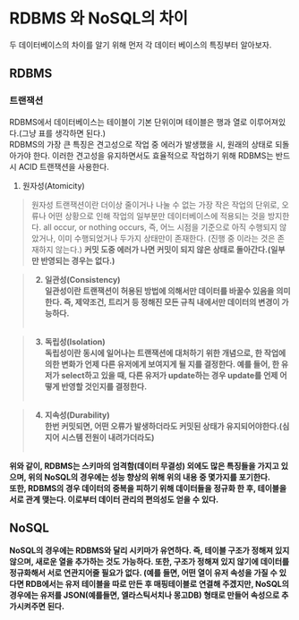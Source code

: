 # RDBMS 와 NoSQL의 차이
두 데이터베이스의 차이를 알기 위해 먼저 각 데이터 베이스의 특징부터 알아보자.
## RDBMS
### 트랜잭션
RDBMS에서 데이터베이스는 테이블이 기본 단위이며 테이블은 행과 열로 이루어져있다.(그냥 표를 생각하면 된다.)<br>
RDBMS의 가장 큰 특징은 견고성으로 작업 중 에러가 발생했을 시, 원래의 상태로 되돌아가야 한다. 이러한 견고성을 유지하면서도 효율적으로 작업하기 위해 RDBMS는 반드시 ACID 트랜잭션을 사용한다. <br>

1. 원자성(Atomicity) <br>
> 원자성 트랜잭션이란 더이상 줄이거나 나눌 수 없는 가장 작은 작업의 단위로, 오류나 어떤 상황으로 인해 작업의 일부분만 데이터베이스에 적용되는 것을 방지한다. all occur, or nothing occurs, 즉, 어느 시점을 기준으로 아직 수행되지 않았거나, 이미 수행되었거나 두가지 상태만이 존재한다. (진행 중 이라는 것은 존재하지 않는다.) <b>커밋 도중 에러가 나면 커밋이 되지 않은 상태로 돌아간다.(일부만 반영되는 경우는 없다.)<b><br>

> 2. 일관성(Consistency) <br>
> 일관성이란 트랜잭션이 허용된 방법에 의해서만 데이터를 바꿀수 있음을 의미한다. 즉, 제약조건, 트리거 등 정해진 모든 규칙 내에서만 데이터의 변경이 가능하다. <br><br>

> 3. 독립성(Isolation) <br>
> 독립성이란 동시에 일어나는 트랜잭션에 대처하기 위한 개념으로, 한 작업에 의한 변화가 언제 다른 유저에게 보여지게 될 지를 결정한다. 예를 들어, 한 유저가 select하고 있을 때, 다른 유저가 update하는 경우 update를 언제 어떻게 반영할 것인지를 결정한다.<br><br>

> 4. 지속성(Durability) <br>
> 한번 커밋되면, 어떤 오류가 발생하더라도 커밋된 상태가 유지되어야한다.(심지어 시스템 전원이 내려가더라도) <br><br>

위와 같이, RDBMS는 스키마의 엄격함(데이터 무결성) 외에도 많은 특징들을 가지고 있으며, 위의 NoSQL의 경우에는 성능 향상의 위해 위의 내용 중 몇가지를 포기한다. <br>
또한, RDBMS의 경우 데이터의 중복을 피하기 위해 데이터들을 정규화 한 후, 테이블을 서로 관계 맺는다. 이로부터 데이터 관리의 편의성도 얻을 수 있다.

## NoSQL
NoSQL의 경우에는 RDBMS와 달리 시키마가 유연하다. 즉, 테이블 구조가 정해져 있지 않으며, 새로운 열을 추가하는 것도 가능하다. 또한, 구조가 정해져 있지 않기에 데이터를 정규화해서 서로 연관지어줄 필요가 없다. (예를 들면, 어떤 열이 유저 속성을 가질 수 있다면 RDB에서는 유저 테이블을 따로 만든 후 매핑테이블로 연결해 주겠지만, NoSQL의 경우에는 유저를 JSON(예를들면, 엘라스틱서치나 몽고DB) 형태로 만들어 속성으로 추가시켜주면 된다.
